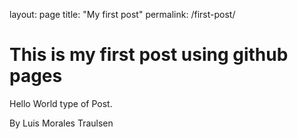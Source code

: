 layout: page
title: "My first post"
permalink: /first-post/

# This is my first post using github pages

Hello World type of Post.

By Luis Morales Traulsen
